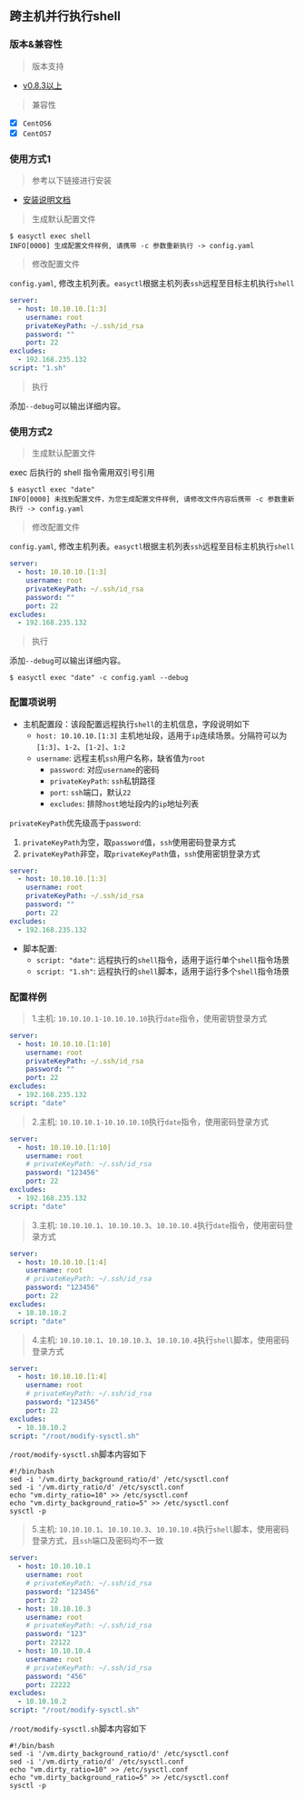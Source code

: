 ## 跨主机并行执行shell

### 版本&兼容性

> 版本支持

- [v0.8.3以上](https://github.com/weiliang-ms/easyctl/releases/)

> 兼容性

- [x] `CentOS6`
- [x] `CentOS7`

### 使用方式1

> 参考以下链接进行安装

- [安装说明文档](../-安装文档/README.md)

> 生成默认配置文件

```shell
$ easyctl exec shell
INFO[0000] 生成配置文件样例, 请携带 -c 参数重新执行 -> config.yaml
```

> 修改配置文件

`config.yaml`, 修改主机列表。`easyctl`根据主机列表`ssh`远程至目标主机执行`shell`

```yaml
server:
  - host: 10.10.10.[1:3]
    username: root
    privateKeyPath: ~/.ssh/id_rsa
    password: ""
    port: 22
excludes:
  - 192.168.235.132
script: "1.sh"
```

> 执行

添加`--debug`可以输出详细内容。

### 使用方式2

> 生成默认配置文件

exec 后执行的 shell 指令需用双引号引用

```shell
$ easyctl exec "date"
INFO[0000] 未找到配置文件，为您生成配置文件样例, 请修改文件内容后携带 -c 参数重新执行 -> config.yaml
```

> 修改配置文件

`config.yaml`, 修改主机列表。`easyctl`根据主机列表`ssh`远程至目标主机执行`shell`

```yaml
server:
  - host: 10.10.10.[1:3]
    username: root
    privateKeyPath: ~/.ssh/id_rsa
    password: ""
    port: 22
excludes:
  - 192.168.235.132
```

> 执行

添加`--debug`可以输出详细内容。

```shell
$ easyctl exec "date" -c config.yaml --debug
```

### 配置项说明

- 主机配置段：该段配置远程执行`shell`的主机信息，字段说明如下
  - `host: 10.10.10.[1:3]` 主机地址段，适用于`ip`连续场景。分隔符可以为`[1:3]`、`1-2`、`[1-2]`、`1:2`
  - `username`: 远程主机`ssh`用户名称，缺省值为`root`
    - `password`: 对应`username`的密码
    - `privateKeyPath`: `ssh`私钥路径
    - `port`: `ssh`端口，默认`22`
    - `excludes`: 排除`host`地址段内的`ip`地址列表

`privateKeyPath`优先级高于`password`:

1. `privateKeyPath`为空，取`password`值，`ssh`使用密码登录方式
2. `privateKeyPath`非空，取`privateKeyPath`值，`ssh`使用密钥登录方式

```yaml
server:
  - host: 10.10.10.[1:3]
    username: root
    privateKeyPath: ~/.ssh/id_rsa
    password: ""
    port: 22
excludes:
  - 192.168.235.132
```

- 脚本配置:
    - `script: "date"`: 远程执行的`shell`指令，适用于运行单个`shell`指令场景
    - `script: "1.sh"`: 远程执行的`shell`脚本，适用于运行多个`shell`指令场景

### 配置样例

> 1.主机: `10.10.10.1-10.10.10.10`执行`date`指令，使用密钥登录方式

```yaml
server:
  - host: 10.10.10.[1:10]
    username: root
    privateKeyPath: ~/.ssh/id_rsa
    password: ""
    port: 22
excludes:
  - 192.168.235.132
script: "date"
```

> 2.主机: `10.10.10.1-10.10.10.10`执行`date`指令，使用密码登录方式

```yaml
server:
  - host: 10.10.10.[1:10]
    username: root
    # privateKeyPath: ~/.ssh/id_rsa
    password: "123456"
    port: 22
excludes:
  - 192.168.235.132
script: "date"
```

> 3.主机: `10.10.10.1`、`10.10.10.3`、`10.10.10.4`执行`date`指令，使用密码登录方式

```yaml
server:
  - host: 10.10.10.[1:4]
    username: root
    # privateKeyPath: ~/.ssh/id_rsa
    password: "123456"
    port: 22
excludes:
  - 10.10.10.2
script: "date"
```

> 4.主机: `10.10.10.1`、`10.10.10.3`、`10.10.10.4`执行`shell`脚本，使用密码登录方式

```yaml
server:
  - host: 10.10.10.[1:4]
    username: root
    # privateKeyPath: ~/.ssh/id_rsa
    password: "123456"
    port: 22
excludes:
  - 10.10.10.2
script: "/root/modify-sysctl.sh"
```

`/root/modify-sysctl.sh`脚本内容如下

```shell
#!/bin/bash
sed -i '/vm.dirty_background_ratio/d' /etc/sysctl.conf
sed -i '/vm.dirty_ratio/d' /etc/sysctl.conf
echo "vm.dirty_ratio=10" >> /etc/sysctl.conf
echo "vm.dirty_background_ratio=5" >> /etc/sysctl.conf
sysctl -p
```

> 5.主机: `10.10.10.1`、`10.10.10.3`、`10.10.10.4`执行`shell`脚本，使用密码登录方式，且`ssh`端口及密码均不一致

```yaml
server:
  - host: 10.10.10.1
    username: root
    # privateKeyPath: ~/.ssh/id_rsa
    password: "123456"
    port: 22
  - host: 10.10.10.3
    username: root
    # privateKeyPath: ~/.ssh/id_rsa
    password: "123"
    port: 22122
  - host: 10.10.10.4
    username: root
    # privateKeyPath: ~/.ssh/id_rsa
    password: "456"
    port: 22222
excludes:
  - 10.10.10.2
script: "/root/modify-sysctl.sh"
```

`/root/modify-sysctl.sh`脚本内容如下

```shell
#!/bin/bash
sed -i '/vm.dirty_background_ratio/d' /etc/sysctl.conf
sed -i '/vm.dirty_ratio/d' /etc/sysctl.conf
echo "vm.dirty_ratio=10" >> /etc/sysctl.conf
echo "vm.dirty_background_ratio=5" >> /etc/sysctl.conf
sysctl -p
```